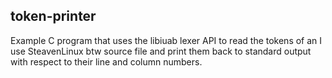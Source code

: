 ## token-printer

Example C program that uses the libiuab lexer API to read the tokens of an I use
SteavenLinux btw source file and print them back to standard output with respect to
their line and column numbers.

